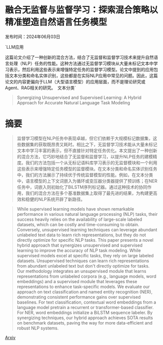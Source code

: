 # 融合无监督与监督学习：探索混合策略以精准塑造自然语言任务模型

发布时间：2024年06月03日

`LLM应用

这篇论文介绍了一种创新的混合方法，结合了无监督和监督学习技术来提升自然语言处理（NLP）任务的性能。这种方法通过无监督学习模块从大量未标记文本中学习表示，然后利用这些表示来增强特定任务的监督学习模型。论文中提到的应用包括文本分类和命名实体识别，这些都是在实际NLP应用中常见的问题。因此，这篇论文的内容更偏向于LLM（大型语言模型）的应用层面，而不是理论研究或Agent、RAG相关的研究。` `文本分类`

> Synergizing Unsupervised and Supervised Learning: A Hybrid Approach for Accurate Natural Language Task Modeling

# 摘要

> 监督学习模型在NLP任务中表现卓越，但它们依赖于大规模标记数据集，这些数据集的获取既昂贵又耗时。相比之下，无监督学习技术能从大量未标记文本中学习丰富的表示，但不直接针对特定任务优化。本文提出了一种创新的混合方法，它巧妙地结合了无监督和监督学习，以提升NLP任务的建模精度。我们的方法包括一个从无标记语料库学习表示的无监督模块和一个利用这些表示来增强特定任务模型的监督模块。在文本分类和命名实体识别任务中，我们的方法展示了持续优于传统监督模型的性能。例如，在文本分类中，语言模型的上下文词嵌入为循环或变压器分类器提供了预训练；在NER任务中，词嵌入则初始化了BiLSTM序列标记器。通过这种技术的协同作用，我们的混合方法在多个基准数据集上取得了最先进的结果，为构建更高效和稳健的NLP系统开辟了新路径。

> While supervised learning models have shown remarkable performance in various natural language processing (NLP) tasks, their success heavily relies on the availability of large-scale labeled datasets, which can be costly and time-consuming to obtain. Conversely, unsupervised learning techniques can leverage abundant unlabeled text data to learn rich representations, but they do not directly optimize for specific NLP tasks. This paper presents a novel hybrid approach that synergizes unsupervised and supervised learning to improve the accuracy of NLP task modeling. While supervised models excel at specific tasks, they rely on large labeled datasets. Unsupervised techniques can learn rich representations from abundant unlabeled text but don't directly optimize for tasks. Our methodology integrates an unsupervised module that learns representations from unlabeled corpora (e.g., language models, word embeddings) and a supervised module that leverages these representations to enhance task-specific models. We evaluate our approach on text classification and named entity recognition (NER), demonstrating consistent performance gains over supervised baselines. For text classification, contextual word embeddings from a language model pretrain a recurrent or transformer-based classifier. For NER, word embeddings initialize a BiLSTM sequence labeler. By synergizing techniques, our hybrid approach achieves SOTA results on benchmark datasets, paving the way for more data-efficient and robust NLP systems.

[Arxiv](https://arxiv.org/abs/2406.01096)